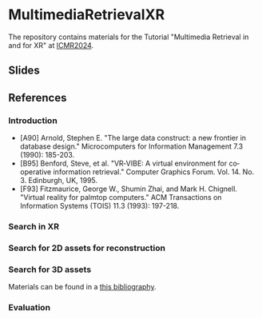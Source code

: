 # MultimediaRetrievalXR
The repository contains materials for the Tutorial "Multimedia Retrieval in and for XR" at [ICMR2024](https://icmr2024.org).

## Slides


## References

### Introduction

- [A90] Arnold, Stephen E. "The large data construct: a new frontier in database design." Microcomputers for Information Management 7.3 (1990): 185-203.
- [B95] Benford, Steve, et al. "VR‐VIBE: A virtual environment for co‐operative information retrieval." Computer Graphics Forum. Vol. 14. No. 3. Edinburgh, UK, 1995.
- [F93] Fitzmaurice, George W., Shumin Zhai, and Mark H. Chignell. "Virtual reality for palmtop computers." ACM Transactions on Information Systems (TOIS) 11.3 (1993): 197-218.


### Search in XR



### Search for 2D assets for reconstruction

### Search for 3D assets

Materials can be found in a [this bibliography](https://github.com/mpegia/3D-Object-Retrieval-Methods-Bibliography).

### Evaluation
